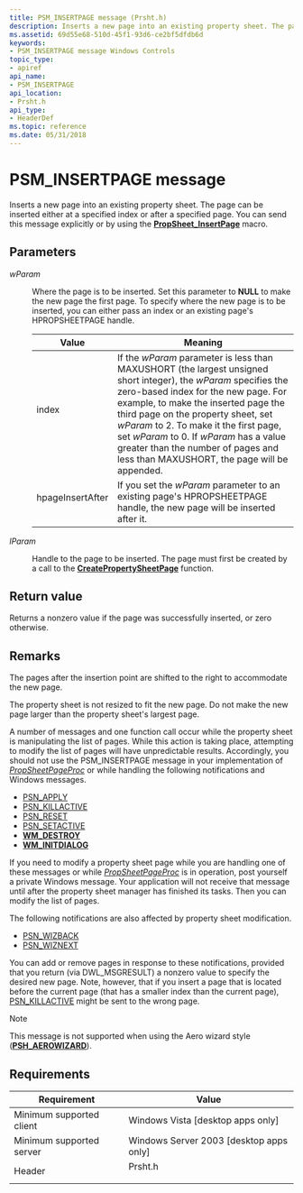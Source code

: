 ```yaml
---
title: PSM_INSERTPAGE message (Prsht.h)
description: Inserts a new page into an existing property sheet. The page can be inserted either at a specified index or after a specified page. You can send this message explicitly or by using the PropSheet\_InsertPage macro.
ms.assetid: 69d55e68-510d-45f1-93d6-ce2bf5dfdb6d
keywords:
- PSM_INSERTPAGE message Windows Controls
topic_type:
- apiref
api_name:
- PSM_INSERTPAGE
api_location:
- Prsht.h
api_type:
- HeaderDef
ms.topic: reference
ms.date: 05/31/2018
---
```


# PSM\_INSERTPAGE message

Inserts a new page into an existing property sheet. The page can be inserted either at a specified index or after a specified page. You can send this message explicitly or by using the [**PropSheet\_InsertPage**](/windows/desktop/api/Prsht/nf-prsht-propsheet_insertpage) macro.

## Parameters

<dl> <dt>

*wParam* 
</dt> <dd>

Where the page is to be inserted. Set this parameter to **NULL** to make the new page the first page. To specify where the new page is to be inserted, you can either pass an index or an existing page's HPROPSHEETPAGE handle.



| Value                                                                                                                                             | Meaning                                                                                                                                                                                                                                                                                                                                                                                                                    |
|---------------------------------------------------------------------------------------------------------------------------------------------------|----------------------------------------------------------------------------------------------------------------------------------------------------------------------------------------------------------------------------------------------------------------------------------------------------------------------------------------------------------------------------------------------------------------------------|
| <dl> <dt></dt> <dt>index</dt> </dl>            | If the *wParam* parameter is less than MAXUSHORT (the largest unsigned short integer), the *wParam* specifies the zero-based index for the new page. For example, to make the inserted page the third page on the property sheet, set *wParam* to 2. To make it the first page, set *wParam* to 0. If *wParam* has a value greater than the number of pages and less than MAXUSHORT, the page will be appended.<br/> |
| <dl> <dt></dt> <dt>hpageInsertAfter</dt> </dl> | If you set the *wParam* parameter to an existing page's HPROPSHEETPAGE handle, the new page will be inserted after it.<br/>                                                                                                                                                                                                                                                                                          |



 

</dd> <dt>

*lParam* 
</dt> <dd>

Handle to the page to be inserted. The page must first be created by a call to the [**CreatePropertySheetPage**](/windows/desktop/api/Prsht/nf-prsht-createpropertysheetpagea) function.

</dd> </dl>

## Return value

Returns a nonzero value if the page was successfully inserted, or zero otherwise.

## Remarks

The pages after the insertion point are shifted to the right to accommodate the new page.

The property sheet is not resized to fit the new page. Do not make the new page larger than the property sheet's largest page.

A number of messages and one function call occur while the property sheet is manipulating the list of pages. While this action is taking place, attempting to modify the list of pages will have unpredictable results. Accordingly, you should not use the PSM\_INSERTPAGE message in your implementation of [*PropSheetPageProc*](/windows/win32/api/prsht/nc-prsht-lpfnpspcallbacka) or while handling the following notifications and Windows messages.

-   [PSN\_APPLY](psn-apply.md)
-   [PSN\_KILLACTIVE](psn-killactive.md)
-   [PSN\_RESET](psn-reset.md)
-   [PSN\_SETACTIVE](psn-setactive.md)
-   [**WM\_DESTROY**](/windows/desktop/winmsg/wm-destroy)
-   [**WM\_INITDIALOG**](/windows/desktop/dlgbox/wm-initdialog)

If you need to modify a property sheet page while you are handling one of these messages or while [*PropSheetPageProc*](/windows/win32/api/prsht/nc-prsht-lpfnpspcallbacka) is in operation, post yourself a private Windows message. Your application will not receive that message until after the property sheet manager has finished its tasks. Then you can modify the list of pages.

The following notifications are also affected by property sheet modification.

-   [PSN\_WIZBACK](psn-wizback.md)
-   [PSN\_WIZNEXT](psn-wiznext.md)

You can add or remove pages in response to these notifications, provided that you return (via DWL\_MSGRESULT) a nonzero value to specify the desired new page. Note, however, that if you insert a page that is located before the current page (that has a smaller index than the current page), [PSN\_KILLACTIVE](psn-killactive.md) might be sent to the wrong page.

> [!Note]  
> This message is not supported when using the Aero wizard style ([**PSH\_AEROWIZARD**](/windows/desktop/api/Prsht/ns-prsht-propsheetheadera_v2)).

 

## Requirements



| Requirement | Value |
|-------------------------------------|------------------------------------------------------------------------------------|
| Minimum supported client<br/> | Windows Vista \[desktop apps only\]<br/>                                     |
| Minimum supported server<br/> | Windows Server 2003 \[desktop apps only\]<br/>                               |
| Header<br/>                   | <dl> <dt>Prsht.h</dt> </dl> |



 

